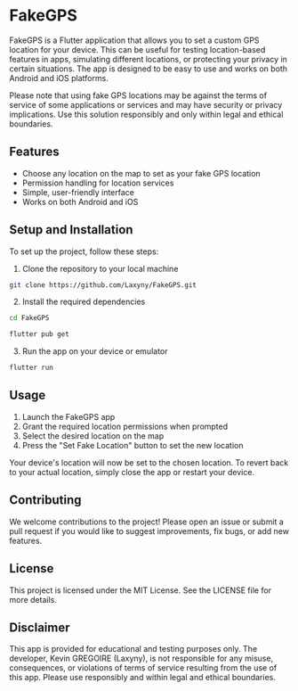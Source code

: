 # FakeGPS

FakeGPS is a Flutter application that allows you to set a custom GPS location for your device. This can be useful for testing location-based features in apps, simulating different locations, or protecting your privacy in certain situations. The app is designed to be easy to use and works on both Android and iOS platforms.

Please note that using fake GPS locations may be against the terms of service of some applications or services and may have security or privacy implications. Use this solution responsibly and only within legal and ethical boundaries.

## Features

- Choose any location on the map to set as your fake GPS location
- Permission handling for location services
- Simple, user-friendly interface
- Works on both Android and iOS

## Setup and Installation

To set up the project, follow these steps:

1. Clone the repository to your local machine
```bash
git clone https://github.com/Laxyny/FakeGPS.git
```



2. Install the required dependencies
```bash
cd FakeGPS
```
```bash
flutter pub get
```



3. Run the app on your device or emulator
```bash
flutter run
```



## Usage

1. Launch the FakeGPS app
2. Grant the required location permissions when prompted
3. Select the desired location on the map
4. Press the "Set Fake Location" button to set the new location

Your device's location will now be set to the chosen location. 
To revert back to your actual location, simply close the app or restart your device.

## Contributing

We welcome contributions to the project! Please open an issue or submit a pull request if you would like to suggest improvements, fix bugs, or add new features.

## License

This project is licensed under the MIT License. See the LICENSE file for more details.

## Disclaimer

This app is provided for educational and testing purposes only. The developer, Kevin GREGOIRE (Laxyny), is not responsible for any misuse, consequences, or violations of terms of service resulting from the use of this app. Please use responsibly and within legal and ethical boundaries.
